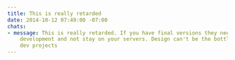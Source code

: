 ```yaml
---
title: This is really retarded
date: 2014-10-12 07:49:00 -07:00
chats:
- message: This is really retarded. If you have final versions they need to go to
    development and not stay on your servers. Design can't be the bottle neck on web
    dev projects
---
```



